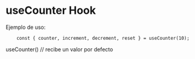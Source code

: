 # useCounter Hook

Ejemplo de uso:
```
    const { counter, increment, decrement, reset } = useCounter(10);
```

useCounter() // recibe un valor por defecto
